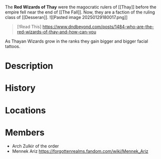 The **Red Wizards of Thay** were the magocratic rulers of [[Thay]] before the empire fell near the end of [[The Fall]]. Now, they are a faction of the ruling class of [[Desseran]].
![[Pasted image 20250129180017.png]]

>[!Read This]
>https://www.dndbeyond.com/posts/1484-who-are-the-red-wizards-of-thay-and-how-can-you

As Thayan Wizards grow in the ranks they gain bigger and bigger facial tattoos.

# Description
# History
# Locations
# Members

- Arch Zulkir of the order
- Mennek Ariz https://forgottenrealms.fandom.com/wiki/Mennek_Ariz

